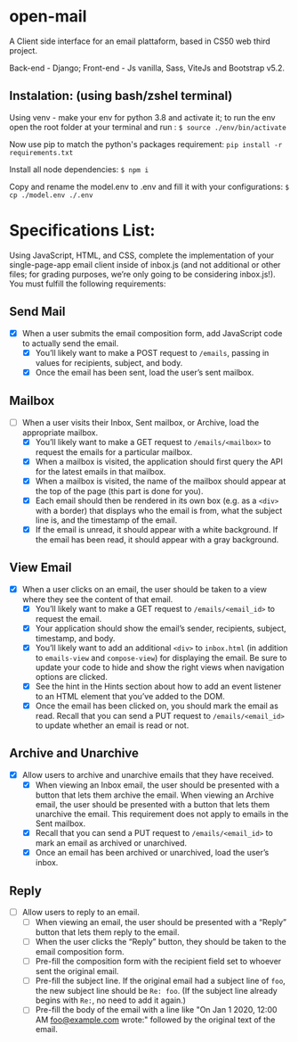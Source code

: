 # open-mail
A Client side interface for an email plattaform, based in CS50 web third project.

Back-end - Django;
Front-end - Js vanilla, Sass, ViteJs and Bootstrap v5.2.

## Instalation: (using bash/zshel terminal)

Using venv - make your env for python 3.8 and activate it;
to run the env open the root folder at your terminal and run : 
```$ source ./env/bin/activate```

Now use pip to match the python's packages requirement:
```pip install -r requirements.txt```

Install all node dependencies:
```$ npm i```

Copy and rename the model.env to .env and fill it with your configurations:
```$ cp ./model.env ./.env```



# Specifications List:

Using JavaScript, HTML, and CSS, complete the implementation of your single-page-app email client inside of inbox.js (and not additional or other files; for grading purposes, we’re only going to be considering inbox.js!). You must fulfill the following requirements:

## Send Mail
- [X] When a user submits the email composition form, add JavaScript code to actually send the email.
    - [X]  You’ll likely want to make a POST request to `/emails`, passing in values for recipients, subject, and body.
    - [X]  Once the email has been sent, load the user’s sent mailbox.

## Mailbox
- [ ] When a user visits their Inbox, Sent mailbox, or Archive, load the appropriate mailbox.
    - [X] You’ll likely want to make a GET request to `/emails/<mailbox>` to request the emails for a particular mailbox.
    - [X] When a mailbox is visited, the application should first query the API for the latest emails in that mailbox.
    - [X] When a mailbox is visited, the name of the mailbox should appear at the top of the page (this part is done for you).
    - [X] Each email should then be rendered in its own box (e.g. as a `<div>` with a border) that displays who the email is from, what the subject line is, and the timestamp of the email.
    - [X] If the email is unread, it should appear with a white background. If the email has been read, it should appear with a gray background.

## View Email
- [X] When a user clicks on an email, the user should be taken to a view where they see the content of that email.
    - [X] You’ll likely want to make a GET request to `/emails/<email_id>` to request the email.
    - [X] Your application should show the email’s sender, recipients, subject, timestamp, and body.
    - [X] You’ll likely want to add an additional `<div>` to `inbox.html` (in addition to `emails-view` and `compose-view`) for displaying the email. Be sure to update your code to hide and show the right views when navigation options are clicked.
    - [x] See the hint in the Hints section about how to add an event listener to an HTML element that you’ve added to the DOM.
    - [x] Once the email has been clicked on, you should mark the email as read. Recall that you can send a PUT request to `/emails/<email_id>` to update whether an email is read or not.

## Archive and Unarchive
- [X] Allow users to archive and unarchive emails that they have received.
    - [X] When viewing an Inbox email, the user should be presented with a button that lets them archive the email. When viewing an Archive email, the user should be presented with a button that lets them unarchive the email. This requirement does not apply to emails in the Sent mailbox.
    - [X] Recall that you can send a PUT request to `/emails/<email_id>` to mark an email as archived or unarchived.
    - [X] Once an email has been archived or unarchived, load the user’s inbox.

## Reply
- [ ] Allow users to reply to an email.
    - [ ] When viewing an email, the user should be presented with a “Reply” button that lets them reply to the email.
    - [ ] When the user clicks the “Reply” button, they should be taken to the email composition form.
    - [ ] Pre-fill the composition form with the recipient field set to whoever sent the original email.
    - [ ] Pre-fill the subject line. If the original email had a subject line of `foo`, the new subject line should be `Re: foo`. (If the subject line already begins with `Re:`, no need to add it again.)
    - [ ] Pre-fill the body of the email with a line like "On Jan 1 2020, 12:00 AM foo@example.com wrote:" followed by the original text of the email.
